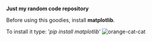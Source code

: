 **Just my random code repository**

Before using this goodies, install **matplotlib**.

To install it type: '*pip install matplotlib*'
![orange-cat-cat](https://github.com/lexaDOOM/vscode/assets/60314014/3b9ae315-acf0-4237-aacf-f50bb05615c1)

